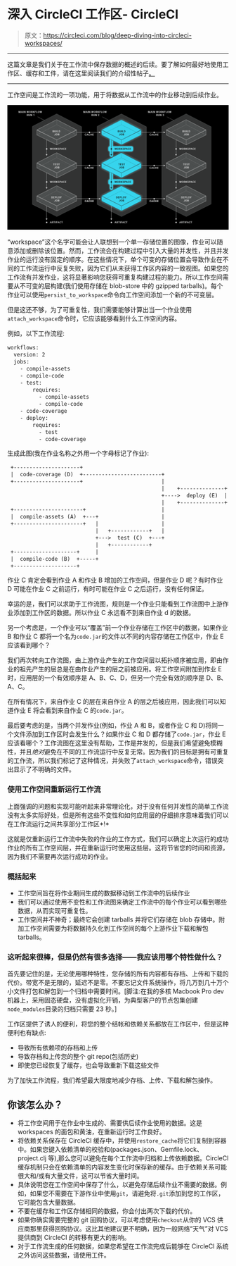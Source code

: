 # 深入 CircleCI 工作区- CircleCI

> 原文：<https://circleci.com/blog/deep-diving-into-circleci-workspaces/>

* * *

这篇文章是我们关于在工作流中保存数据的概述的后续。要了解如何最好地使用工作区、缓存和工件，请在这里阅读我们的介绍性帖子[。](https://circleci.com/blog/persisting-data-in-workflows-when-to-use-caching-artifacts-and-workspaces/)

* * *

工作空间是工作流的一项功能，用于将数据从工作流中的作业移动到后续作业。

![Diagram-v3-Workspaces.png](img/6686752ed5762af1028d4de38cdb9089.png)

“workspace”这个名字可能会让人联想到一个单一存储位置的图像，作业可以随意添加或删除该位置。然而，工作流会在构建过程中引入大量的并发性，并且并发作业的运行没有固定的顺序。在这些情况下，单个可变的存储位置会导致作业在不同的工作流运行中反复失败，因为它们从未获得工作区内容的一致视图。如果您的工作流有并发作业，这将显著影响您获得可重复构建过程的能力。所以工作空间需要从不可变的层构建(我们使用存储在 blob-store 中的 gzipped tarballs)。每个作业可以使用`persist_to_workspace`命令向工作空间添加一个新的不可变层。

但是这还不够，为了可重复性，我们需要能够计算出当一个作业使用`attach_workspace`命令时，它应该能够看到什么工作空间内容。

例如，以下工作流程:

```
workflows:
  version: 2
  jobs:
    - compile-assets
    - compile-code
    - test:
        requires:
          - compile-assets
          - compile-code
    - code-coverage
    - deploy:
        requires:
          - test
          - code-coverage 
```

生成此图(我在作业名称之外用一个字母标记了作业):

```
 +---------------------+
 |  code-coverage (D)  +-------------------------+
 +---------------------+                         |
                                                 |    +--------------+
                                                 +---->  deploy (E)  |
                                                 |    +--------------+
 +----------------------+                        |
 |  compile-assets (A)  +---+                    |
 +----------------------+   |                    |
                            |   +------------+   |
                            +--->  test (C)  +---+
                            |   +------------+
 +--------------------+     |
 |  compile-code (B)  +-----+
 +--------------------+ 
```

作业 C 肯定会看到作业 A 和作业 B 增加的工作空间，但是作业 D 呢？有时作业 D 可能在作业 C 之前运行，有时可能在作业 C 之后运行，没有任何保证。

幸运的是，我们可以求助于工作流图，规则是一个作业只能看到工作流图中上游作业添加到工作区的数据。所以作业 C 永远看不到来自作业 d 的数据。

另一个考虑是，一个作业可以“覆盖”前一个作业存储在工作区中的数据，如果作业 B 和作业 C 都将一个名为`code.jar`的文件以不同的内容存储在工作区中，作业 E 应该看到哪个？

我们再次转向工作流图，由上游作业产生的工作空间层以拓扑顺序被应用，即由作业的祖先产生的层总是在由作业产生的层之前被应用。将工作空间附加到作业 E 时，应用层的一个有效顺序是 A、B、C、D，但另一个完全有效的顺序是 D、B、A、C。

在所有情况下，来自作业 C 的层在来自作业 A 的层之后被应用，因此我们可以知道作业 E 将会看到来自作业 C 的`code.jar`。

最后要考虑的是，当两个并发作业(例如，作业 A 和 B，或者作业 C 和 D)将同一个文件添加到工作区时会发生什么？如果作业 C 和 D 都存储了`code.jar`，作业 E 应该看哪个？工作流图在这里没有帮助，工作是并发的，但是我们希望避免模糊性，并且*绝对*避免在不同的工作流运行中反复无常。因为我们的目标是拥有可重复的工作流，所以我们标记了这种情况，并失败了`attach_workspace`命令，错误突出显示了不明确的文件。

### 使用工作空间重新运行工作流

上面强调的问题和实现可能听起来非常理论化，对于没有任何并发性的简单工作流没有太多实际好处，但是所有这些不变性和如何应用层的仔细排序意味着我们可以在工作流运行之间共享部分工作区*!*

这就是仅重新运行工作流中失败的作业的工作方式，我们可以确定上次运行的成功作业的所有工作空间层，并在重新运行时使用这些层。这将节省您的时间和资源，因为我们不需要再次运行成功的作业。

### 概括起来

*   工作空间旨在将作业期间生成的数据移动到工作流中的后续作业
*   我们可以通过使用不变性和工作流图来确定工作流中的每个作业可以看到哪些数据，从而实现可重复性。
*   工作空间并不神奇；最终它会创建 tarballs 并将它们存储在 blob 存储中。附加工作空间需要为将数据持久化到工作空间的每个上游作业下载和解包 tarballs。

### 这听起来很棒，但是仍然有很多选择——我应该用哪个特性做什么？

首先要记住的是，无论使用哪种特性，您存储的所有内容都有存档、上传和下载的代价。带宽不是无限的，延迟不是零。不要忘记文件系统操作，将几万到几十万个小文件打包和解包到一个归档中需要时间。[脚注:在我的多核 Macbook Pro dev 机器上，采用固态硬盘，没有虚拟化开销，为典型客户的节点包集创建`node_modules`目录的归档只需要 23 秒。]

工作区提供了诱人的便利，将您的整个结帐和依赖关系都放在工作区中，但是这种便利也有缺点:

*   导致所有依赖项的存档和上传
*   导致存档和上传您的整个 git repo(包括历史)
*   即使您已经恢复了缓存，也会导致重新下载这些文件

为了加快工作流程，我们希望最大限度地减少存档、上传、下载和解包操作。

## 你该怎么办？

*   将工作空间用于在作业中生成的、需要供后续作业使用的数据。这是 workspaces 的面包和黄油，在重新运行时工作良好。
*   将依赖关系保存在 CircleCI 缓存中，并使用`restore_cache`将它们复制到容器中。如果您键入依赖清单的校验和(packages.json、Gemfile.lock、project.clj 等),那么您可以避免在每个工作流中归档和上传依赖数据。CircleCI 缓存机制只会在依赖清单的内容发生变化时保存新的缓存。由于依赖关系可能很大和/或有大量文件，这可以节省大量时间。
*   具体说明您在工作空间中保存了什么，以避免存储后续作业不需要的数据。例如，如果您不需要在下游作业中使用`git`，请避免将`.git`添加到您的工作区，它可能包含大量数据。
*   不要在缓存和工作区存储相同的数据，你会付出两次下载的代价。
*   如果你确实需要完整的 git 回购协议，可以考虑使用`checkout`从你的 VCS 供应商那里获得回购协议。这比其他建议更不明确，因为一般网络“天气”对 VCS 提供商到 CircleCI 的转移有更大的影响。
*   对于工作流生成的任何数据，如果您希望在工作流完成后能够在 CircleCI 系统之外访问这些数据，请使用工件。